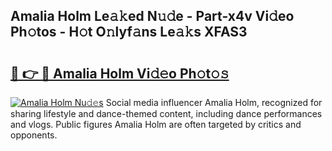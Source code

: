 ## Amalia Holm Le𝚊𝚔ed N𝚞𝚍e - Part-x4v Vi𝚍eo Ph𝚘tos - H𝚘t O𝚗lyf𝚊ns Le𝚊𝚔s XFAS3

# <h2><a href="http://hf5wvt.feru.top/?c=Amalia+Holm">🔗 👉 🔴 Amalia Holm Vi𝚍𝚎o Ph𝚘t𝚘𝚜</a></h2>

[![Amalia Holm Nu𝚍𝚎s](https://i.imgur.com/0TWrTi3.gif)](http://hf5wvt.feru.top/?c=Amalia+Holm)
Social media influencer Amalia Holm, recognized for sharing lifestyle and dance-themed content, including dance performances and vlogs. Public figures Amalia Holm are often targeted by critics and opponents. 

